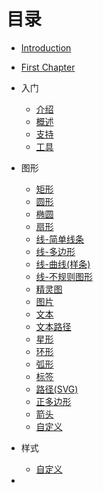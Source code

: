 # 目录

* [Introduction](README.md)
* [First Chapter](chapter1.md)
* 入门
  * [介绍](ru-men/jie-shao.md)
  * [概述](ru-men/gai-shu.md)
  * [支持](ru-men/zhi-chi.md)
  * [工具](ru-men/gong-ju.md)  

* 图形
  * [矩形](tu-xing/jv-xing.md) 
  * [圆形](tu-xing/yuan-xing.md)
  * [椭圆](tu-xing/tuo-yuan.md)  
  * [扇形](tu-xing/san-xing.md) 
  * [线-简单线条](tu-xing/xian-jian-dan.md)
  * [线-多边形](tu-xing/xian-duo-bian.md)
  * [线-曲线(样条)](tu-xing/线-曲线.md) 
  * [线-不规则图形](tu-xing/线-不规则图形.md)
  * [精灵图](tu-xing/精灵图.md) 
  * [图片](tu-xing/图片.md)
  * [文本](tu-xing/文本.md)
  * [文本路径](tu-xing/文本路径.md)
  *  [星形](tu-xing/星形.md)
  *  [环形](tu-xing/环形.md)
  *  [弧形](tu-xing/弧形.md)
  *  [标签](tu-xing/标签.md)
  *  [路径(SVG)](tu-xing/路径SVG.md)
  *  [正多边形](tu-xing/正多边形.md)
  *  [箭头](tu-xing/箭头.md)
  *  [自定义](tu-xing/自定义形状.md)
* 样式
  *  [自定义](tu-xing/自定义形状.md)
* 

 
  

